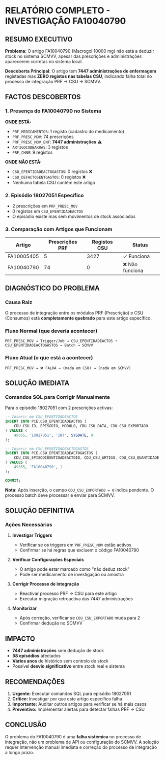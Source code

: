# RELATÓRIO COMPLETO - INVESTIGAÇÃO FA10040790

## RESUMO EXECUTIVO

**Problema:** O artigo FA10040790 (Macrogol 10000 mg) não está a deduzir stock no sistema SCMVV, apesar das prescrições e administrações aparecerem corretas no sistema local.

**Descoberta Principal:** O artigo tem **7447 administrações de enfermagem** registadas mas **ZERO registos nas tabelas CSU**, indicando falha total no processo de integração PRF → CSU → SCMVV.

## FACTOS DESCOBERTOS

### 1. Presença do FA10040790 no Sistema

**ONDE ESTÁ:**

- `PRF_MEDICAMENTOS`: 1 registo (cadastro do medicamento)
- `PRF_PRESC_MOV`: 74 prescrições
- `PRF_PRESC_MOV_ENF`: **7447 administrações** ⚠️
- `ARTIGOCODBARRAS`: 3 registos
- `PRF_CHNM`: 9 registos

**ONDE NÃO ESTÁ:**

- `CSU_EPENTIDADEACTOGASTOS`: 0 registos ❌
- `CSU_DEFACTOSENTGASTOS`: 0 registos ❌
- Nenhuma tabela CSU contém este artigo

### 2. Episódio 18027051 Específico

- 2 prescrições em `PRF_PRESC_MOV`
- 0 registos em `CSU_EPENTIDADEACTOS`
- O episódio existe mas sem movimentos de stock associados

### 3. Comparação com Artigos que Funcionam

| Artigo | Prescrições PRF | Registos CSU | Status |
|--------|----------------|--------------|--------|
| FA10005405 | 5 | 3427 | ✓ Funciona |
| FA10040790 | 74 | 0 | ❌ Não funciona |

## DIAGNÓSTICO DO PROBLEMA

### Causa Raiz

O processo de integração entre os módulos PRF (Prescrição) e CSU (Consumos) está **completamente quebrado** para este artigo específico.

### Fluxo Normal (que deveria acontecer)

```mermaid
PRF_PRESC_MOV → Trigger/Job → CSU_EPENTIDADEACTOS + CSU_EPENTIDADEACTOGASTOS → Batch → SCMVV
```

### Fluxo Atual (o que está a acontecer)

```mermaid
PRF_PRESC_MOV → ❌ FALHA → (nada em CSU) → (nada em SCMVV)
```

## SOLUÇÃO IMEDIATA

### Comandos SQL para Corrigir Manualmente

Para o episódio 18027051 com 2 prescrições activas:

```sql
-- Inserir em CSU_EPENTIDADEACTOS
INSERT INTO PCE.CSU_EPENTIDADEACTOS (
    CDU_CSU_ID, EPISODIO, MODULO, CDU_CSU_DATA, CDU_CSU_EXPORTADO
) VALUES (
    49855, '18027051', 'INT', SYSDATE, 0
);

-- Inserir em CSU_EPENTIDADEACTOGASTOS  
INSERT INTO PCE.CSU_EPENTIDADEACTOGASTOS (
    CDU_CSU_EPISODIOENTIDADEACTOID, CDU_CSU_ARTIGO, CDU_CSU_QUANTIDADE
) VALUES (
    49855, 'FA10040790', 1
);

COMMIT;
```

**Nota:** Após inserção, o campo `CDU_CSU_EXPORTADO = 0` indica pendente. O processo batch deve processar e enviar para SCMVV.

## SOLUÇÃO DEFINITIVA

### Ações Necessárias

1. **Investigar Triggers**
   - Verificar se os triggers em `PRF_PRESC_MOV` estão activos
   - Confirmar se há regras que excluem o código FA10040790

2. **Verificar Configurações Especiais**
   - O artigo pode estar marcado como "não deduz stock"
   - Pode ser medicamento de investigação ou amostra

3. **Corrigir Processo de Integração**
   - Reactivar processo PRF → CSU para este artigo
   - Executar migração retroactiva das 7447 administrações

4. **Monitorizar**
   - Após correção, verificar se `CDU_CSU_EXPORTADO` muda para 2
   - Confirmar dedução no SCMVV

## IMPACTO

- **7447 administrações** sem dedução de stock
- **58 episódios** afectados  
- **Vários anos** de histórico sem controlo de stock
- Possível **desvio significativo** entre stock real e sistema

## RECOMENDAÇÕES

1. **Urgente:** Executar comandos SQL para episódio 18027051
2. **Crítico:** Investigar por que este artigo específico falha
3. **Importante:** Auditar outros artigos para verificar se há mais casos
4. **Preventivo:** Implementar alertas para detectar falhas PRF → CSU

## CONCLUSÃO

O problema do FA10040790 é uma **falha sistémica** no processo de integração, não um problema de API ou configuração do SCMVV. A solução requer intervenção manual imediata e correção do processo de integração a longo prazo.

